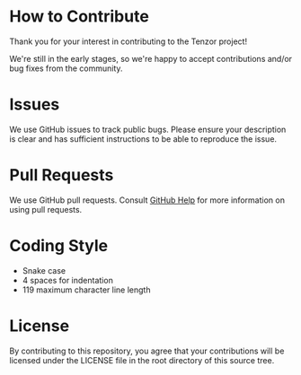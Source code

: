 # How to Contribute

Thank you for your interest in contributing to the Tenzor project!

We're still in the early stages, so we're happy to accept contributions and/or bug fixes from the community.

# Issues
We use GitHub issues to track public bugs. Please ensure your description is clear and has sufficient instructions to be able to reproduce the issue.

# Pull Requests
We use GitHub pull requests. Consult
[GitHub Help](https://help.github.com/articles/about-pull-requests/) for more
information on using pull requests.

# Coding Style
- Snake case
- 4 spaces for indentation
- 119 maximum character line length

# License
By contributing to this repository, you agree that your contributions will be licensed under the LICENSE file in the root directory of this source tree.
